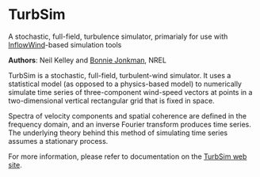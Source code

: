 # TurbSim
A stochastic, full-field, turbulence simulator, primarialy for use with [InflowWind](https://nwtc.nrel.gov/InflowWind "InflowWind")-based simulation tools 

**Authors**: Neil Kelley and [Bonnie Jonkman](mailto:bonnie.jonkman@nrel.gov), NREL

TurbSim is a stochastic, full-field, turbulent-wind simulator. It uses a statistical model (as opposed to a physics-based model) to 
numerically simulate time series of three-component wind-speed vectors at points in a two-dimensional vertical rectangular 
grid that is fixed in space. 

Spectra of velocity components and spatial coherence are defined in the frequency domain, and 
an inverse Fourier transform produces time series. The underlying theory behind this method of 
simulating time series assumes a stationary process.

For more information, please refer to documentation on the [TurbSim web site](https://nwtc.nrel.gov/TurbSim).

